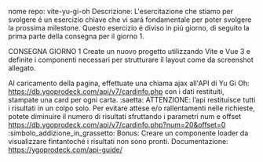 
nome repo: vite-yu-gi-oh
Descrizione:
L'esercitazione che stiamo per svolgere é un esercizio chiave che vi sará fondamentale per poter svolgere la prossima milestone.
Questo esercizio é diviso in piú giorno, di seguito la prima parte della consegna per il giorno 1.

CONSEGNA GIORNO 1
Create un nuovo progetto utilizzando Vite e Vue 3 e definite i componenti necessari per strutturare il layout come da screenshot allegato.

Al caricamento della pagina, effettuate una chiama ajax all'API di Yu Gi Oh:
https://db.ygoprodeck.com/api/v7/cardinfo.php
con i dati restituiti, stampate una card per ogni carta.
:saetta: ATTENZIONE:
l’api restituisce tutti i risultati in un colpo solo.
Per evitare attese e/o rallentamenti nelle richieste, potete diminuire il numero di risultati sfruttando i parametri num e offset
https://db.ygoprodeck.com/api/v7/cardinfo.php?num=20&offset=0
:simbolo_addizione_in_grassetto: Bonus:
Creare un componente loader da visualizzare fintantoché i risultati non sono pronti.
Documentazione: https://ygoprodeck.com/api-guide/